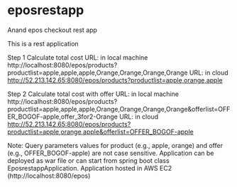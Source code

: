 # eposrestapp
Anand epos checkout rest app

This is a rest application

Step 1 Calculate total cost
URL: in local machine
http://localhost:8080/epos/products?productlist=apple,apple,apple,Orange,Orange,Orange,Orange
URL: in cloud
http://52.213.142.65:8080/epos/products?productlist=apple,orange,apple

Step 2 Calculate total cost with offer
URL: in local machine
http://localhost:8080/epos/products?productlist=apple,apple,apple,Orange,Orange,Orange,Orange&offerlist=OFFER_BOGOF-apple,offer_3for2-Orange
URL: in cloud
http://52.213.142.65:8080/epos/products?productlist=apple,orange,apple&offerlist=OFFER_BOGOF-apple

Note:
Query parameters values for product (e.g., apple, orange) and offer (e.g., OFFER_BOGOF-apple) are not case sensitive.
Application can be deployed as war file or can start from spring boot class EposrestappApplication. Application hosted in AWS EC2 (http://localhost:8080/epos)
